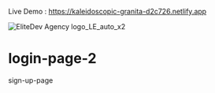 
Live Demo : https://kaleidoscopic-granita-d2c726.netlify.app

![EliteDev Agency logo_LE_auto_x2](https://github.com/user-attachments/assets/1807ec13-bcbb-4854-8fee-042d4847e52e)

# login-page-2
sign-up-page
